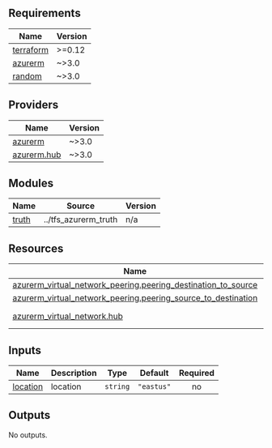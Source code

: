 <!-- BEGIN_TF_DOCS -->
## Requirements

| Name | Version |
|------|---------|
| <a name="requirement_terraform"></a> [terraform](#requirement\_terraform) | >=0.12 |
| <a name="requirement_azurerm"></a> [azurerm](#requirement\_azurerm) | ~>3.0 |
| <a name="requirement_random"></a> [random](#requirement\_random) | ~>3.0 |

## Providers

| Name | Version |
|------|---------|
| <a name="provider_azurerm"></a> [azurerm](#provider\_azurerm) | ~>3.0 |
| <a name="provider_azurerm.hub"></a> [azurerm.hub](#provider\_azurerm.hub) | ~>3.0 |

## Modules

| Name | Source | Version |
|------|--------|---------|
| <a name="module_truth"></a> [truth](#module\_truth) | ../tfs_azurerm_truth | n/a |

## Resources

| Name | Type |
|------|------|
| [azurerm_virtual_network_peering.peering_destination_to_source](https://registry.terraform.io/providers/hashicorp/azurerm/latest/docs/resources/virtual_network_peering) | resource |
| [azurerm_virtual_network_peering.peering_source_to_destination](https://registry.terraform.io/providers/hashicorp/azurerm/latest/docs/resources/virtual_network_peering) | resource |
| [azurerm_virtual_network.hub](https://registry.terraform.io/providers/hashicorp/azurerm/latest/docs/data-sources/virtual_network) | data source |

## Inputs

| Name | Description | Type | Default | Required |
|------|-------------|------|---------|:--------:|
| <a name="input_location"></a> [location](#input\_location) | location | `string` | `"eastus"` | no |

## Outputs

No outputs.
<!-- END_TF_DOCS -->